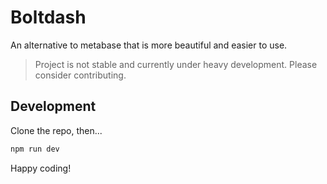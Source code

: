 # Boltdash

An alternative to metabase that is more beautiful and easier to use.

> Project is not stable and currently under heavy development. Please consider contributing.

## Development

Clone the repo, then...

```sh
npm run dev
```

Happy coding!
